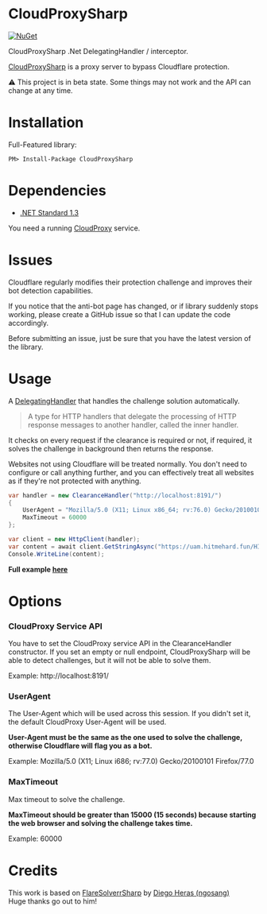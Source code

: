 CloudProxySharp
==================
[![NuGet](https://img.shields.io/nuget/v/CloudProxySharp.svg?maxAge=60)](https://www.nuget.org/packages/CloudProxySharp)

CloudProxySharp .Net DelegatingHandler / interceptor.

[CloudProxySharp](https://github.com/JBou/CloudProxySharp) is a proxy server to bypass Cloudflare protection.

:warning: This project is in beta state. Some things may not work and the API can change at any time.

# Installation
Full-Featured library:

`PM> Install-Package CloudProxySharp`

# Dependencies
- [.NET Standard 1.3](https://github.com/dotnet/standard/blob/master/docs/versions/netstandard1.3.md)

You need a running [CloudProxy](https://github.com/NoahCardoza/CloudProxy) service.

# Issues
Cloudflare regularly modifies their protection challenge and improves their bot detection capabilities.

If you notice that the anti-bot page has changed, or if library suddenly stops working, please create a GitHub issue so that I can
update the code accordingly.

Before submitting an issue, just be sure that you have the latest version of the library.

# Usage

A [DelegatingHandler](https://docs.microsoft.com/en-us/dotnet/api/system.net.http.delegatinghandler?view=netstandard-1.3) that
handles the challenge solution automatically.

> A type for HTTP handlers that delegate the processing of HTTP response messages to another handler, called the inner handler.

It checks on every request if the clearance is required or not, if required, it solves the challenge in background then returns the response.

Websites not using Cloudflare will be treated normally. You don't need to configure or call anything further, and you can effectively treat
all websites as if they're not protected with anything.

```csharp
var handler = new ClearanceHandler("http://localhost:8191/")
{
    UserAgent = "Mozilla/5.0 (X11; Linux x86_64; rv:76.0) Gecko/20100101 Firefox/76.0",
    MaxTimeout = 60000
};

var client = new HttpClient(handler);
var content = await client.GetStringAsync("https://uam.hitmehard.fun/HIT");
Console.WriteLine(content);
```

**Full example [here](https://github.com/JBou/CloudProxySharp/tree/master/sample/CloudProxySharp.Sample)**

# Options
### CloudProxy Service API
You have to set the CloudProxy service API in the ClearanceHandler constructor. If you set an empty or null endpoint,
CloudProxySharp will be able to detect challenges, but it will not be able to solve them.

Example: http://localhost:8191/

### UserAgent
The User-Agent which will be used across this session. If you didn't set it, the default CloudProxy User-Agent will be used.

**User-Agent must be the same as the one used to solve the challenge, otherwise Cloudflare will flag you as a bot.**

Example: Mozilla/5.0 (X11; Linux i686; rv:77.0) Gecko/20100101 Firefox/77.0

### MaxTimeout
Max timeout to solve the challenge.

**MaxTimeout should be greater than 15000 (15 seconds) because starting the web browser and solving the challenge takes time.**

Example: 60000

# Credits
This work is based on [FlareSolverrSharp](https://github.com/ngosang/FlareSolverrSharp) by [Diego Heras (ngosang)](https://github.com/ngosang)  
Huge thanks go out to him!